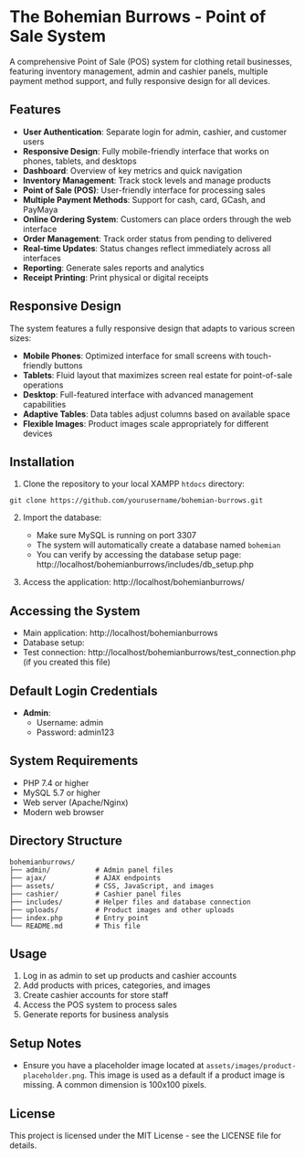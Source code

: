 # The Bohemian Burrows - Point of Sale System

A comprehensive Point of Sale (POS) system for clothing retail businesses, featuring inventory management, admin and cashier panels, multiple payment method support, and fully responsive design for all devices.

## Features

- **User Authentication**: Separate login for admin, cashier, and customer users
- **Responsive Design**: Fully mobile-friendly interface that works on phones, tablets, and desktops
- **Dashboard**: Overview of key metrics and quick navigation
- **Inventory Management**: Track stock levels and manage products
- **Point of Sale (POS)**: User-friendly interface for processing sales
- **Multiple Payment Methods**: Support for cash, card, GCash, and PayMaya
- **Online Ordering System**: Customers can place orders through the web interface
- **Order Management**: Track order status from pending to delivered
- **Real-time Updates**: Status changes reflect immediately across all interfaces
- **Reporting**: Generate sales reports and analytics
- **Receipt Printing**: Print physical or digital receipts

## Responsive Design

The system features a fully responsive design that adapts to various screen sizes:

- **Mobile Phones**: Optimized interface for small screens with touch-friendly buttons
- **Tablets**: Fluid layout that maximizes screen real estate for point-of-sale operations
- **Desktop**: Full-featured interface with advanced management capabilities
- **Adaptive Tables**: Data tables adjust columns based on available space
- **Flexible Images**: Product images scale appropriately for different devices

## Installation

1. Clone the repository to your local XAMPP `htdocs` directory:

```
git clone https://github.com/yourusername/bohemian-burrows.git
```

2. Import the database:
   - Make sure MySQL is running on port 3307
   - The system will automatically create a database named `bohemian`
   - You can verify by accessing the database setup page:
     http://localhost/bohemianburrows/includes/db_setup.php

3. Access the application:
   http://localhost/bohemianburrows/

## Accessing the System

- Main application: http://localhost/bohemianburrows
- Database setup:   
- Test connection: http://localhost/bohemianburrows/test_connection.php (if you created this file)

## Default Login Credentials

- **Admin**:
  - Username: admin
  - Password: admin123

## System Requirements

- PHP 7.4 or higher
- MySQL 5.7 or higher
- Web server (Apache/Nginx)
- Modern web browser

## Directory Structure

```
bohemianburrows/
├── admin/           # Admin panel files
├── ajax/            # AJAX endpoints
├── assets/          # CSS, JavaScript, and images
├── cashier/         # Cashier panel files
├── includes/        # Helper files and database connection
├── uploads/         # Product images and other uploads
├── index.php        # Entry point
└── README.md        # This file
```

## Usage

1. Log in as admin to set up products and cashier accounts
2. Add products with prices, categories, and images
3. Create cashier accounts for store staff
4. Access the POS system to process sales
5. Generate reports for business analysis

## Setup Notes
- Ensure you have a placeholder image located at `assets/images/product-placeholder.png`. This image is used as a default if a product image is missing. A common dimension is 100x100 pixels.

## License

This project is licensed under the MIT License - see the LICENSE file for details.
